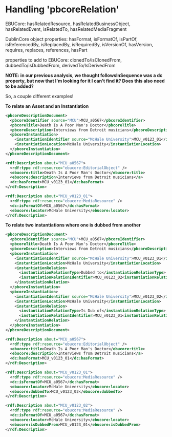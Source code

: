 # Handling 'pbcoreRelation'

EBUCore: hasRelatedResource, hasRelatedBusinessObject, hasRelatedEvent, isRelatedTo, hasRelatedMediaFragment

DublinCore object properties: hasFormat, isFormatOf, isPartOf, isReferencedBy, isReplacedBy, isRequiredBy, isVersionOf, hasVersion, requires, replaces, references, hasPart

properties to add to EBUCore: clonedTo/isClonedFrom, dubbedTo/isDubbedFrom, derivedTo/IsDerivedFrom 

**NOTE: in our previous analysis, we thought followsInSequence was a dc property, but now that I'm looking for it I can't find it?  Does this also need to be added?**

So, a couple different examples!

**To relate an Asset and an Instantiation**

```xml
<pbcoreDescriptionDocument>
  <pbcoreIdentifier source="MCU">MCU_a0567</pbcoreIdentifier>
  <pbcoreTitle>Death Is A Poor Man's Doctor</pbcoreTitle>
  <pbcoreDescription>Interviews from Detroit musicians</pbcoreDescription>
  <pbcoreInstantiation>
    <instantiationIdentifier source="McHale University">MCU_v0123_01</instantiationIdentifier>
    <instantiationLocation>McHale University</instantiationLocation>
  </pbcoreInstantiation>
</pbcoreDescriptionDocument>

```

```xml
<rdf:Description about="MCU_a0567">
  <rdf:type rdf:resource="ebucore:EditorialObject" />
  <ebucore:title>Death Is A Poor Man's Doctor</ebucore:title>
  <ebucore:description>Interviews from Detroit musicians</a>
  <dc:hasFormat>MCU_v0123_01</dc:hasFormat>
</rdf:Description>

<rdf:Description about="MCU_v0123_01">
  <rdf:type rdf:resource="ebucore:MediaResource" />
  <dc:isFormatOf>MCU_a0567</dc:hasFormat>
  <ebucore:locator>McHale University</ebucore:locator>
</rdf:Description>
```

**To relate two instantiations where one is dubbed from another**

```xml
<pbcoreDescriptionDocument>
  <pbcoreIdentifier source="MCU">MCU_a0567</pbcoreIdentifier>
  <pbcoreTitle>Death Is A Poor Man's Doctor</pbcoreTitle>
  <pbcoreDescription>Interviews from Detroit musicians</pbcoreDescription>
  <pbcoreInstantiation>
    <instantiationIdentifier source="McHale University">MCU_v0123_01</instantiationIdentifier>
    <instantiationLocation>McHale University</instantiationLocation>
    <instantiationRelation>
      <instantiationRelationType>Dubbed to</instantiationRelationType>
      <instantiationRelationIdentifier>MCU_v0123_02<instantiationRelationIdentifier>
    </instantiationRelation>
  </pbcoreInstantiation>
  <pbcoreInstantiation>
    <instantiationIdentifier source="McHale University">MCU_v0123_02</instantiationIdentifier>
    <instantiationLocation>McHale University</instantiationLocation>
    <instantiationRelation>
      <instantiationRelationType>Is Dub of</instantiationRelationType>
      <instantiationRelationIdentifier>MCU_v0123_01<instantiationRelationIdentifier>
    </instantiationRelation>
  </pbcoreInstantiation>
</pbcoreDescriptionDocument>

```

```xml
<rdf:Description about="MCU_a0567">
  <rdf:type rdf:resource="ebucore:EditorialObject" />
  <ebucore:title>Death Is A Poor Man's Doctor</ebucore:title>
  <ebucore:description>Interviews from Detroit musicians</a>
  <dc:hasFormat>MCU_v0123_01</dc:hasFormat>
</rdf:Description>

<rdf:Description about="MCU_v0123_01">
  <rdf:type rdf:resource="ebucore:MediaResource" />
  <dc:isFormatOf>MCU_a0567</dc:hasFormat>
  <ebucore:locator>McHale University</ebucore:locator>
  <ebucore:dubbedTo>MCU_v0123_02</ebucore:dubbedTo>
</rdf:Description>

<rdf:Description about="MCU_v0123_02">
  <rdf:type rdf:resource="ebucore:MediaResource" />
  <dc:isFormatOf>MCU_a0567</dc:hasFormat>
  <ebucore:locator>McHale University</ebucore:locator>
  <ebucore:isDubbedFrom>MCU_v0123_01</ebucore:isDubbedFrom>
</rdf:Description>
```
